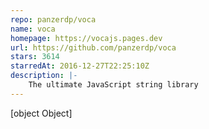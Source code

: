 ```yaml
---
repo: panzerdp/voca
name: voca
homepage: https://vocajs.pages.dev
url: https://github.com/panzerdp/voca
stars: 3614
starredAt: 2016-12-27T22:25:10Z
description: |-
    The ultimate JavaScript string library
---
```


[object Object]
